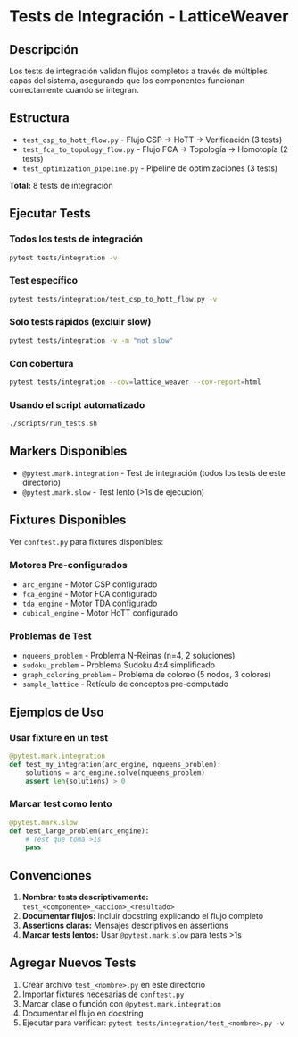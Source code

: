 # Tests de Integración - LatticeWeaver

## Descripción

Los tests de integración validan flujos completos a través de múltiples capas del sistema, asegurando que los componentes funcionan correctamente cuando se integran.

## Estructura

- `test_csp_to_hott_flow.py` - Flujo CSP → HoTT → Verificación (3 tests)
- `test_fca_to_topology_flow.py` - Flujo FCA → Topología → Homotopía (2 tests)
- `test_optimization_pipeline.py` - Pipeline de optimizaciones (3 tests)

**Total:** 8 tests de integración

## Ejecutar Tests

### Todos los tests de integración

```bash
pytest tests/integration -v
```

### Test específico

```bash
pytest tests/integration/test_csp_to_hott_flow.py -v
```

### Solo tests rápidos (excluir slow)

```bash
pytest tests/integration -v -m "not slow"
```

### Con cobertura

```bash
pytest tests/integration --cov=lattice_weaver --cov-report=html
```

### Usando el script automatizado

```bash
./scripts/run_tests.sh
```

## Markers Disponibles

- `@pytest.mark.integration` - Test de integración (todos los tests de este directorio)
- `@pytest.mark.slow` - Test lento (>1s de ejecución)

## Fixtures Disponibles

Ver `conftest.py` para fixtures disponibles:

### Motores Pre-configurados

- `arc_engine` - Motor CSP configurado
- `fca_engine` - Motor FCA configurado
- `tda_engine` - Motor TDA configurado
- `cubical_engine` - Motor HoTT configurado

### Problemas de Test

- `nqueens_problem` - Problema N-Reinas (n=4, 2 soluciones)
- `sudoku_problem` - Problema Sudoku 4x4 simplificado
- `graph_coloring_problem` - Problema de coloreo (5 nodos, 3 colores)
- `sample_lattice` - Retículo de conceptos pre-computado

## Ejemplos de Uso

### Usar fixture en un test

```python
@pytest.mark.integration
def test_my_integration(arc_engine, nqueens_problem):
    solutions = arc_engine.solve(nqueens_problem)
    assert len(solutions) > 0
```

### Marcar test como lento

```python
@pytest.mark.slow
def test_large_problem(arc_engine):
    # Test que toma >1s
    pass
```

## Convenciones

1. **Nombrar tests descriptivamente:** `test_<componente>_<accion>_<resultado>`
2. **Documentar flujos:** Incluir docstring explicando el flujo completo
3. **Assertions claras:** Mensajes descriptivos en assertions
4. **Marcar tests lentos:** Usar `@pytest.mark.slow` para tests >1s

## Agregar Nuevos Tests

1. Crear archivo `test_<nombre>.py` en este directorio
2. Importar fixtures necesarias de `conftest.py`
3. Marcar clase o función con `@pytest.mark.integration`
4. Documentar el flujo en docstring
5. Ejecutar para verificar: `pytest tests/integration/test_<nombre>.py -v`

